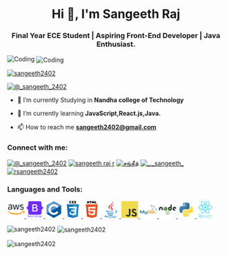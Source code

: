 <h1 align="center">Hi 👋, I'm Sangeeth Raj</h1>
<h3 align="center">Final Year ECE Student | Aspiring Front-End Developer | Java Enthusiast.</h3>

<img align="" alt="Coding" width="400" src="https://cdn.dribbble.com/users/1894420/screenshots/14032021/programming_01.gif">
<img align="center" alt="Coding" width="400" src="https://analyticsindiamag.com/wp-content/uploads/2018/12/programming.gif">



<p align="left"> <a href="https://github.com/ryo-ma/github-profile-trophy"><img src="https://github-profile-trophy.vercel.app/?username=sangeeth2402" alt="sangeeth2402" /></a> </p>

<p align="left"> <a href="https://twitter.com/@_sangeeth_2402" target="blank"><img src="https://img.shields.io/twitter/follow/@_sangeeth_2402?logo=twitter&style=for-the-badge" alt="@_sangeeth_2402" /></a> </p>

- 🔭 I’m currently Studying in **Nandha college of Technology**

- 🌱 I’m currently learning **JavaScript,React.js,Java.**

- 📫 How to reach me **sangeeth2402@gmail.com**

<h3 align="left">Connect with me:</h3>
<p align="left">
<a href="https://twitter.com/@_sangeeth_2402" target="blank"><img align="center" src="https://raw.githubusercontent.com/rahuldkjain/github-profile-readme-generator/master/src/images/icons/Social/twitter.svg" alt="@_sangeeth_2402" height="30" width="40" /></a>
<a href="https://linkedin.com/in/sangeeth raj r" target="blank"><img align="center" src="https://raw.githubusercontent.com/rahuldkjain/github-profile-readme-generator/master/src/images/icons/Social/linked-in-alt.svg" alt="sangeeth raj r" height="30" width="40" /></a>
<a href="https://fb.com/சங்கீத்" target="blank"><img align="center" src="https://raw.githubusercontent.com/rahuldkjain/github-profile-readme-generator/master/src/images/icons/Social/facebook.svg" alt="சங்கீத்" height="30" width="40" /></a>
<a href="https://instagram.com/_._sangeeth_" target="blank"><img align="center" src="https://raw.githubusercontent.com/rahuldkjain/github-profile-readme-generator/master/src/images/icons/Social/instagram.svg" alt="_._sangeeth_" height="30" width="40" /></a>
<a href="https://www.codechef.com/users/rsangeeth2402" target="blank"><img align="center" src="https://cdn.jsdelivr.net/npm/simple-icons@3.1.0/icons/codechef.svg" alt="rsangeeth2402" height="30" width="40" /></a>
</p>

<h3 align="left">Languages and Tools:</h3>
<p align="left"> <a href="https://aws.amazon.com" target="_blank" rel="noreferrer"> <img src="https://raw.githubusercontent.com/devicons/devicon/master/icons/amazonwebservices/amazonwebservices-original-wordmark.svg" alt="aws" width="40" height="40"/> </a> <a href="https://getbootstrap.com" target="_blank" rel="noreferrer"> <img src="https://raw.githubusercontent.com/devicons/devicon/master/icons/bootstrap/bootstrap-plain-wordmark.svg" alt="bootstrap" width="40" height="40"/> </a> <a href="https://www.cprogramming.com/" target="_blank" rel="noreferrer"> <img src="https://raw.githubusercontent.com/devicons/devicon/master/icons/c/c-original.svg" alt="c" width="40" height="40"/> </a> <a href="https://www.w3schools.com/css/" target="_blank" rel="noreferrer"> <img src="https://raw.githubusercontent.com/devicons/devicon/master/icons/css3/css3-original-wordmark.svg" alt="css3" width="40" height="40"/> </a> <a href="https://www.w3.org/html/" target="_blank" rel="noreferrer"> <img src="https://raw.githubusercontent.com/devicons/devicon/master/icons/html5/html5-original-wordmark.svg" alt="html5" width="40" height="40"/> </a> <a href="https://www.java.com" target="_blank" rel="noreferrer"> <img src="https://raw.githubusercontent.com/devicons/devicon/master/icons/java/java-original.svg" alt="java" width="40" height="40"/> </a> <a href="https://developer.mozilla.org/en-US/docs/Web/JavaScript" target="_blank" rel="noreferrer"> <img src="https://raw.githubusercontent.com/devicons/devicon/master/icons/javascript/javascript-original.svg" alt="javascript" width="40" height="40"/> </a> <a href="https://www.mysql.com/" target="_blank" rel="noreferrer"> <img src="https://raw.githubusercontent.com/devicons/devicon/master/icons/mysql/mysql-original-wordmark.svg" alt="mysql" width="40" height="40"/> </a> <a href="https://nodejs.org" target="_blank" rel="noreferrer"> <img src="https://raw.githubusercontent.com/devicons/devicon/master/icons/nodejs/nodejs-original-wordmark.svg" alt="nodejs" width="40" height="40"/> </a> <a href="https://www.python.org" target="_blank" rel="noreferrer"> <img src="https://raw.githubusercontent.com/devicons/devicon/master/icons/python/python-original.svg" alt="python" width="40" height="40"/> </a> <a href="https://reactjs.org/" target="_blank" rel="noreferrer"> <img src="https://raw.githubusercontent.com/devicons/devicon/master/icons/react/react-original-wordmark.svg" alt="react" width="40" height="40"/> </a> </p>

<p><img align="left" src="https://github-readme-stats.vercel.app/api/top-langs?username=sangeeth2402&show_icons=true&locale=en&layout=compact" alt="sangeeth2402" /></p>

<p>&nbsp;<img align="center" src="https://github-readme-stats.vercel.app/api?username=sangeeth2402&show_icons=true&locale=en" alt="sangeeth2402" /></p>

<p><img align="center" src="https://github-readme-streak-stats.herokuapp.com/?user=sangeeth2402&" alt="sangeeth2402" /></p>
